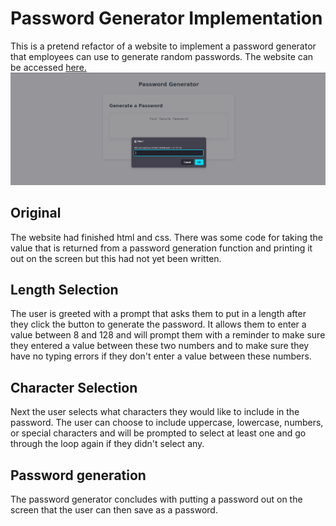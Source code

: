 # Password Generator Implementation
This is a pretend refactor of a website to implement a password generator that employees can use to generate random passwords. The website can be accessed [here.](https://zachary-berdell-elliott.github.io/password-generator-refactor/)
![Picture of the website after password generator is clicked.](./website-image.png)
## Original
The website had finished html and css. There was some code for taking the value that is returned from a password generation function and printing it out on the screen but this had not yet been written.

## Length Selection
The user is greeted with a prompt that asks them to put in a length after they click the button to generate the password. It allows them to enter a value between 8 and 128 and will prompt them with a reminder to make sure they entered a value between these two numbers and to make sure they have no typing errors if they don't enter a value between these numbers.

## Character Selection 
Next the user selects what characters they would like to include in the password. The user can choose to include uppercase, lowercase, numbers, or special characters and will be prompted to select at least one and go through the loop again if they didn't select any.

## Password generation
The password generator concludes with putting a password out on the screen that the user can then save as a password.

